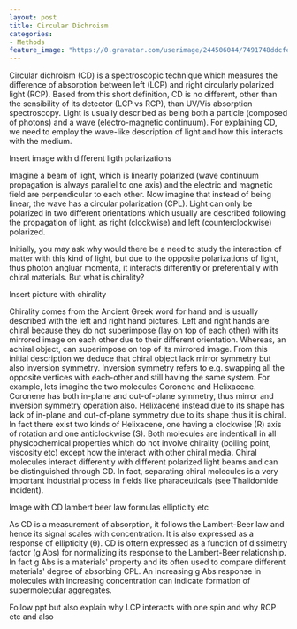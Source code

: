 ```yaml
---
layout: post
title: Circular Dichroism 
categories:
- Methods
feature_image: "https://0.gravatar.com/userimage/244506044/7491748ddcfec0168d99b19ad7d506ea?size=256"
---
```


Circular dichroism (CD) is a spectroscopic technique which measures the difference of absorption between left (LCP) and right circularly polarized light (RCP). Based from this short definition, CD is no different, other than the sensibility of its detector (LCP vs RCP), than UV/Vis absorption spectroscopy. 
Light is usually described as being both a particle (composed of photons) and a wave (electro-magnetic continuum). For explaining CD, we need to employ the wave-like description of light and how this interacts with the medium. 

Insert image with different ligth polarizations

Imagine a beam of light, which is linearly polarized (wave continuum propagation is always parallel to one axis) and the electric and magnetic field are perpendicular to each other. Now imagine that instead of being linear, the wave has a circular polarization (CPL). Light can only be polarized in two different orientations which usually are described following the propagation of light, as right (clockwise) and left (counterclockwise) polarized.

Initially, you may ask why would there be a need to study the interaction of matter with this kind of light, but due to the opposite polarizations of light, thus photon angluar momenta, it interacts differently or preferentially with chiral materials. But what is chirality?

Insert picture with chirality

Chirality comes from the Ancient Greek word for hand and is usually described with the left and right hand pictures. Left and right hands are chiral because they do not superimpose (lay on top of each other) with its mirrored image on each other due to their different orientation. Whereas, an achiral object, can superimpose on top of its mirrored image. From this initial description we deduce that chiral object lack mirror symmetry but also inversion symmetry. Inversion symmetry refers to e.g. swapping all the opposite vertices with each-other and still having the same system. For example, lets imagine the two molecules Coronene and Helixacene. Coronene has both in-plane and out-of-plane symmetry, thus mirror and inversion symmetry operation also. Helixacene instead due to its shape has lack of in-plane and out-of-plane symmetry due to its shape thus it is chiral. In fact there exist two kinds of Helixacene, one having a clockwise (R) axis of rotation and one anticlockwise (S). Both molecules are indenticall in all physicochemical properties which do not involve chirality (boiling point, viscosity etc) except how the interact with other chiral media. Chiral molecules interact differently with different polarized light beams and can be distinguished through CD. In fact, separating chiral molecules is a very important industrial process in fields like pharaceuticals (see Thalidomide incident). 

Image with CD lambert beer law formulas ellipticity etc

As CD is a measurement of absorption, it follows the Lambert-Beer law and hence its signal scales with concentration. It is also expressed as a response of ellipticity (θ). CD is oftern expressed as a function of dissimetry factor (g Abs) for normalizing its response to the Lambert-Beer relationship. In fact g Abs is a materials' property and its often used to compare different materials' degree of absorbing CPL. An increasing g Abs response in molecules with increasing concentration can indicate formation of supermolecular aggregates.  

Follow ppt but also explain why LCP interacts with one spin and why RCP etc and also 

